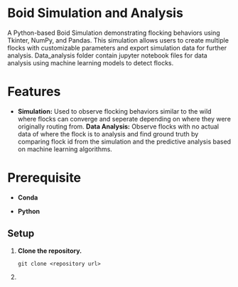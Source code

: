 # Boid Simulation and Analysis
A Python-based Boid Simulation demonstrating flocking behaviors using Tkinter, NumPy, and Pandas. This simulation allows users to create multiple flocks with customizable parameters and export simulation data for further analysis. Data_analysis folder contain jupyter notebook files for data analysis using machine learning models to detect flocks.

# Features
<ul>
<li>

**Simulation:** Used to observe flocking behaviors similar to the wild where flocks can converge and seperate depending on where they were originally routing from.
**Data Analysis:** Observe flocks with no actual data of where the flock is to analysis and find ground truth by comparing flock id from the simulation and the predictive analysis based on machine learning algorithms.
</li>

</ul>

# Prerequisite
<ul>
<li>

**Conda**

</li>

<li>

**Python**
</li>
</ul>

## Setup
<ol>
<li>

**Clone the repository.**

</li>

`git clone <repository url>`
<li>
